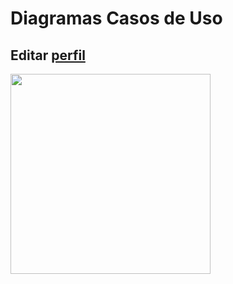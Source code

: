 # Diagramas Casos de Uso
## Editar <a href="../../lexico/#perfil">perfil</a>

<div class="toolgrid">
	<div>
        <img height="320px" src="../imagens/editar_perfil.png"> 
    </div>
</div>